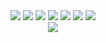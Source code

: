 <div align="center">
   <img src="https://img.shields.io/badge/svelte-%23f1413d.svg?style=for-the-badge&logo=svelte&logoColor=white" />
   <img src="https://img.shields.io/badge/typescript-%233178C6?style=for-the-badge&logo=typescript&logoColor=white" />
   <img src="https://img.shields.io/badge/tailwindcss-%2338B2AC.svg?style=for-the-badge&logo=tailwind-css&logoColor=white" />
   <img src="https://img.shields.io/badge/SASS-hotpink.svg?style=for-the-badge&logo=SASS&logoColor=white" />
   <img src="https://img.shields.io/badge/Prisma-3982CE?style=for-the-badge&logo=Prisma&logoColor=white" />
   <img src="https://img.shields.io/badge/netlify-%23000000.svg?style=for-the-badge&logo=netlify&logoColor=#00C7B7" />
   <img src="https://img.shields.io/badge/gitlab-%23181717.svg?style=for-the-badge&logo=gitlab&logoColor=white" />
</div>

<div align="center">
   <img src="https://github-readme-stats.vercel.app/api/top-langs/?username=nomocode&layout=compact&theme=dark)"/>
</div>

<!--
**NomoCode/NomoCode** is a ✨ _special_ ✨ repository because its `README.md` (this file) appears on your GitHub profile.

Here are some ideas to get you started:

- 🔭 I’m currently working on ...
- 🌱 I’m currently learning ...
- 👯 I’m looking to collaborate on ...
- 🤔 I’m looking for help with ...
- 💬 Ask me about ...
- 📫 How to reach me: ...
- 😄 Pronouns: ...
- ⚡ Fun fact: ...
-->
